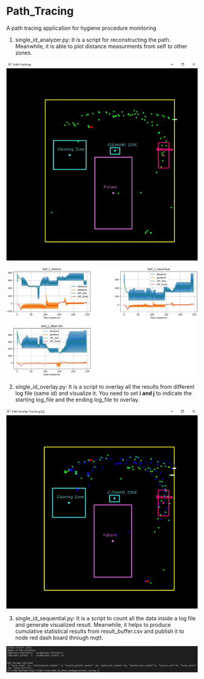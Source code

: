 # Path_Tracing
A path tracing application for hygiene procedure monitoring

1. single_id_analyzer.py: It is a script for reconstructing the path. Meanwhile, it is able to plot distance measurments from self to other zones.

![image](https://github.com/vincent51689453/Path_Tracing/blob/main/output/single_id_trace.JPG)

![image](https://github.com/vincent51689453/Path_Tracing/blob/main/output/single_id_plot_LPF.JPG)

2. single_id_overlay.py: It is a script to overlay all the results from different log file (same id) and visualize it. You need to set **i and j** to indicate the starting log_file and the ending log_file to overlay.

![image](https://github.com/vincent51689453/Path_Tracing/blob/main/output/sinlge_id_overlay_2_files.JPG)

3. single_id_sequential.py: It is a script to count all the data inside a log file and generate visualized result. Meanwhile, it helps to produce cumulative statistical results from result_buffer.csv and publish it to node red dash board through mqtt.



![image](https://github.com/vincent51689453/Path_Tracing/blob/main/output/Text_output.PNG)
